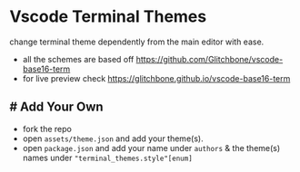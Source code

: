 # Vscode Terminal Themes

change terminal theme dependently from the main editor with ease.

- all the schemes are based off https://github.com/Glitchbone/vscode-base16-term
- for live preview check https://glitchbone.github.io/vscode-base16-term

## # Add Your Own
- fork the repo
- open `assets/theme.json` and add your theme(s).
- open `package.json` and add your name under `authors` & the theme(s) names under `"terminal_themes.style"[enum]`
